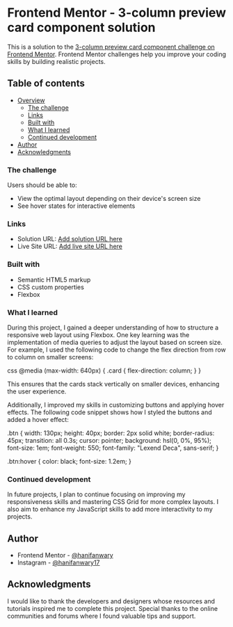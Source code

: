 # Frontend Mentor - 3-column preview card component solution

This is a solution to the [3-column preview card component challenge on Frontend Mentor](https://www.frontendmentor.io/challenges/3column-preview-card-component-pH92eAR2-). Frontend Mentor challenges help you improve your coding skills by building realistic projects.

## Table of contents

- [Overview](#overview)
  - [The challenge](#the-challenge)
  - [Links](#links)
  - [Built with](#built-with)
  - [What I learned](#what-i-learned)
  - [Continued development](#continued-development)
- [Author](#author)
- [Acknowledgments](#acknowledgments)

### The challenge

Users should be able to:

- View the optimal layout depending on their device's screen size
- See hover states for interactive elements

### Links

- Solution URL: [Add solution URL here](https://your-solution-url.com)
- Live Site URL: [Add live site URL here](https://your-live-site-url.com)

### Built with

- Semantic HTML5 markup
- CSS custom properties
- Flexbox

### What I learned

During this project, I gained a deeper understanding of how to structure a responsive web layout using Flexbox. One key learning was the implementation of media queries to adjust the layout based on screen size. For example, I used the following code to change the flex direction from row to column on smaller screens:

css
@media (max-width: 640px) {
  .card {
    flex-direction: column;
  }
}

This ensures that the cards stack vertically on smaller devices, enhancing the user experience.

Additionally, I improved my skills in customizing buttons and applying hover effects. The following code snippet shows how I styled the buttons and added a hover effect:

.btn {
  width: 130px;
  height: 40px;
  border: 2px solid white;
  border-radius: 45px;
  transition: all 0.3s;
  cursor: pointer;
  background: hsl(0, 0%, 95%);
  font-size: 1em;
  font-weight: 550;
  font-family: "Lexend Deca", sans-serif;
}

.btn:hover {
  color: black;
  font-size: 1.2em;
}


### Continued development

In future projects, I plan to continue focusing on improving my responsiveness skills and mastering CSS Grid for more complex layouts. I also aim to enhance my JavaScript skills to add more interactivity to my projects.


## Author

- Frontend Mentor - [@hanifanwary](https://www.frontendmentor.io/profile/@hanifanwary)
- Instagram - [@hanifanwary17](https://www.Instagram.com/@hanifanwary17)


## Acknowledgments

I would like to thank the developers and designers whose resources and tutorials inspired me to complete this project. Special thanks to the online communities and forums where I found valuable tips and support.

